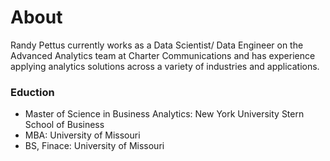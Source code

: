 # About

Randy Pettus currently works as a Data Scientist/ Data Engineer on the Advanced Analytics team at Charter Communications and has experience applying analytics solutions across a variety of industries and applications. 

### Eduction
- Master of Science in Business Analytics: New York University Stern School of Business
- MBA: University of Missouri
- BS, Finace: University of Missouri

